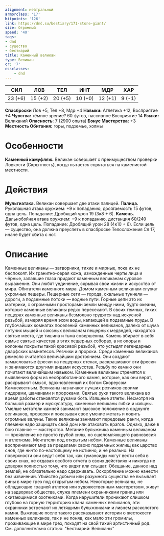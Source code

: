 ```yaml
---
alignment: нейтральный
armorclass: '17'
hitpoints: '126'
link: https://dnd.su/bestiary/171-stone-giant/
size: Огромный
speed: '40'
tags:
- dnd
- существо
- бестиарий
title: Каменный великан
type: Великан
cr: '7'
cssclasses:
    - dnd
---
```



| СИЛ | ЛОВ | ТЕЛ | ИНТ | МДР | ХАР |
|---|---|---|---|---|---|
| 23 (+6) | 15 (+2) | 20 (+5) | 10 (+0) | 12 (+1) | 9 (-1) |
**Спасброски** Лов +5, Тел +8, Мдр +4
**Навыки:** Атлетика +12, Восприятие +4
**Чувства:** тёмное зрение? 60 футов, пассивное Восприятие 14
**Языки:** Великаний
**Опасность:** 7 (2900 опыта)
**Бонус Мастерства:** +3
**Местность Обитания:** горы, подземье, холмы


# Особенности
**Каменный камуфляж.** Великан совершает с преимуществом проверки Ловкости (Скрытность), когда пытается спрятаться на каменистой местности.


# Действия
**Мультиатака.** Великан совершает две атаки палицей.
**Палица.** Рукопашная атака оружием: +9 к попаданию, досягаемость 15 футов, одна цель. Попадание: Дробящий урон 19 (3к8 + 6).
**Камень.** Дальнобойная атака оружием: +9 к попаданию, дистанция 60/240 футов, одна цель. Попадание: Дробящий урон 28 (4к10 + 6). Если цель — существо, она должна преуспеть в спасброске Телосложения Сл 17, иначе будет сбита с ног.


# Описание
Каменные великаны — затворники, тихие и мирные, пока их не беспокоят. Их гранитно-серая кожа, изможденные черты лица и чёрные, запавшие глаза придают каменным великанам суровое выражение. Они любят уединение, скрывая свои жизни и искусство от мира. Обитатели каменного мира. Домом каменным великанам служат укромные пещеры. Пещерные сети — города, скальные туннели — дороги, а подземные потоки — водные пути. Горные цепи это их материки, с огромными просторами земли между ними, будто океаны, которые каменные великаны редко пересекают. В своих темных, тихих пещерах каменные великаны безмолвно трудятся над искусной резьбой, измеряя время эхом воды, капающей в подземные пруды. В глубочайших комнатах поселений каменных великанов, далеко от шума летучих мышей и союзных великанам пещерных медведей, находятся святые места, где тишина и тьма совершенны. Камень вбирает в себя самые святые качества в этих пещерных соборах, а их опоры и колонны покрыты такой красивой резьбой, что устыдят легендарных дварфских камнетесов. Резчики и пророки. Среди каменных великанов ремесло считается величайшим достоянием. Они создают замысловатые фрески на пещерных стенах, раскрашивают эти фрески и занимаются другими видами искусства. Резьбу по камню они почитают величайшим навыком. Каменные великаны стремятся к выявлению форм из необработанного камня, которые, как они верят, раскрывают смысл, вдохновленный их богом Скореусом Камнекостным. Великаны назначают лучших резчиков своими лидерами, шаманами и пророками. Святые руки такого великана во время работы становятся руками бога. Изящные атлеты. Несмотря на большой размер и мускулатуру, каменные великаны гибки и изящны. Умелые метатели камней занимают высокое положение в орднунге великанов, проверяя и показывая свое умение метать и ловить огромные валуны. Такие великаны занимают передовые ранги, когда племени надо защищать свой дом или атаковать врагов. Однако, даже в бою главное — мастерство. Метание булыжника каменным великаном — проявление не просто грубой силы, но ошеломляющего равновесия и атлетизма. Мечтатели под открытым небом. Каменные великаны воспринимают мир за пределами своих подземных жилищ как царство снов, где ничто по-настоящему не истинно, и не реально. На поверхности они ведут себя так, как гуманоиды могут вести себя в своих снах, не отдавая особого отчета в своих действиях и никогда не доверяя полностью тому, что видят или слышат. Обещание, данное над землей, не обязательно надо сдерживать. Оскорбление можно нанести без извинений. Убийство добычи или разумного существа не вызывает вины в мире грез под открытым небом. Некоторые великаны, не обладающие грацией атлетов или художественным мастерством, живут на задворках общества, служа племени охранниками границ или скитающимися охотниками. Когда нарушители проникают слишком глубоко на горную территорию клана каменных великанов, эти охранники встречают их летящими булыжниками и ливнем расколотого камня. Выжившие после такого рассказывают истории о жестокости каменных великанов, так и не поняв, как мало эти громилы, проживающие в мире грез, походят на свой тихий артистичный род. См. дополнительно статью: "Бестиарий: Великаны"